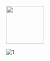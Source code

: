 <img width="103"  src="https://user-images.githubusercontent.com/64533036/158074999-4f578bd5-38fd-4285-b7f8-f55414d9651b.png">

![1](https://user-images.githubusercontent.com/64533036/158074977-af817163-8005-47b0-8cd3-bb11ca10d809.gif)
